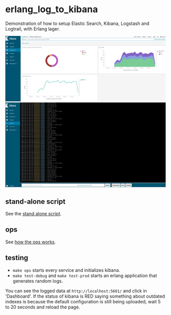 # erlang_log_to_kibana
Demonstration of how to setup Elastic Search, Kibana, Logstash and
Logtrail, with Erlang lager.

![dashboard](imgs/sample_default_dashboard.jpg)
![logtrail](imgs/sample_logtrail.jpg)

## stand-alone script
See the [stand alone script](ops/stand_alone/).

## ops
See [how the ops works](ops/).

## testing

- `make ops` starts every service and initializes kibana.
- `make test-debug` and `make test-prod` starts an erlang application that
  generates random logs.

You can see the logged data at `http://localhost:5601/` and click in 'Dashboard'.
If the status of kibana is RED saying something about outdated indexes is
because the default configuration is still being uploaded, wait 5 to 20 seconds
and reload the page.
